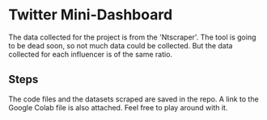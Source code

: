 
# Twitter Mini-Dashboard 

The data collected for the project is from the 'Ntscraper'. The tool is going to be dead soon, so not much data could be collected. But the data collected for each influencer is of the same ratio.


## Steps

The code files and the datasets scraped are saved in the repo.
A link to the Google Colab file is also attached. Feel free to play around with it.

